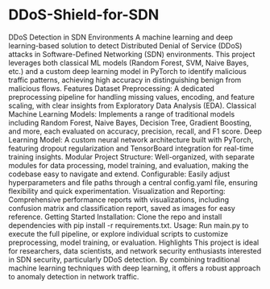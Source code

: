 # DDoS-Shield-for-SDN
 DDoS Detection in SDN Environments A machine learning and deep learning-based solution to detect Distributed Denial of Service (DDoS) attacks in Software-Defined Networking (SDN) environments. This project leverages both classical ML models (Random Forest, SVM, Naive Bayes, etc.) and a custom deep learning model in PyTorch to identify malicious traffic patterns, achieving high accuracy in distinguishing benign from malicious flows.  Features Dataset Preprocessing: A dedicated preprocessing pipeline for handling missing values, encoding, and feature scaling, with clear insights from Exploratory Data Analysis (EDA). Classical Machine Learning Models: Implements a range of traditional models including Random Forest, Naive Bayes, Decision Tree, Gradient Boosting, and more, each evaluated on accuracy, precision, recall, and F1 score. Deep Learning Model: A custom neural network architecture built with PyTorch, featuring dropout regularization and TensorBoard integration for real-time training insights. Modular Project Structure: Well-organized, with separate modules for data processing, model training, and evaluation, making the codebase easy to navigate and extend. Configurable: Easily adjust hyperparameters and file paths through a central config.yaml file, ensuring flexibility and quick experimentation. Visualization and Reporting: Comprehensive performance reports with visualizations, including confusion matrix and classification report, saved as images for easy reference. Getting Started Installation: Clone the repo and install dependencies with pip install -r requirements.txt. Usage: Run main.py to execute the full pipeline, or explore individual scripts to customize preprocessing, model training, or evaluation. Highlights This project is ideal for researchers, data scientists, and network security enthusiasts interested in SDN security, particularly DDoS detection. By combining traditional machine learning techniques with deep learning, it offers a robust approach to anomaly detection in network traffic.
